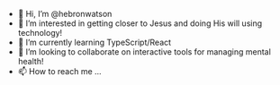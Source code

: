 - 👋 Hi, I’m @hebronwatson
- 👀 I’m interested in getting closer to Jesus and doing His will using technology!
- 🌱 I’m currently learning TypeScript/React
- 💞️ I’m looking to collaborate on interactive tools for managing mental health!
- 📫 How to reach me ...

<!---
hebronwatson/hebronwatson is a ✨ special ✨ repository because its `README.md` (this file) appears on your GitHub profile.
You can click the Preview link to take a look at your changes.
--->
